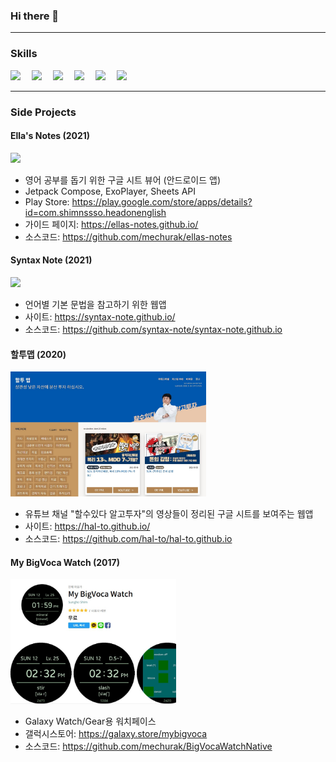 ### Hi there 👋

---

### Skills
<img src="https://img.shields.io/badge/Kotlin-0095D5?style=flat-square&logo=Kotlin&logoColor=white"/>&emsp;
<img src="https://img.shields.io/badge/Java-007396?style=flat-square&logo=Java&logoColor=white"/>&emsp;
<img src="https://img.shields.io/badge/Python-3766AB?style=flat-square&logo=Python&logoColor=white"/>&emsp;
<img src="https://img.shields.io/badge/C++-00599C?style=flat-square&logo=C%2B%2B&logoColor=white"/>&emsp;
<img src="https://img.shields.io/badge/React-61DAFB?style=flat-square&logo=React&logoColor=white"/>&emsp;
<img src="https://img.shields.io/badge/Unity-000000?style=flat-square&logo=Unity&logoColor=white"/>

---

### Side Projects

#### Ella's Notes (2021)
<img src="https://ellas-notes.github.io/assets/img/banner.jpg" height="200">

- 영어 공부를 돕기 위한 구글 시트 뷰어 (안드로이드 앱)
- Jetpack Compose, ExoPlayer, Sheets API
- Play Store: https://play.google.com/store/apps/details?id=com.shimnssso.headonenglish
- 가이드 페이지: https://ellas-notes.github.io/
- 소스코드: https://github.com/mechurak/ellas-notes

#### Syntax Note (2021)
<img src="https://raw.githubusercontent.com/syntax-note/syntax-note.github.io/main/syntax_note.jpg" height="200">

- 언어별 기본 문법을 참고하기 위한 웹앱
- 사이트: https://syntax-note.github.io/
- 소스코드: https://github.com/syntax-note/syntax-note.github.io

#### 할투맵 (2020)
<img src="https://raw.githubusercontent.com/hal-to/hal-to.github.io/main/haltomap.jpg" height="200">

- 유튜브 채널 "할수있다 알고투자"의 영상들이 정리된 구글 시트를 보여주는 웹앱
- 사이트: https://hal-to.github.io/
- 소스코드: https://github.com/hal-to/hal-to.github.io

#### My BigVoca Watch (2017)
<img src="https://raw.githubusercontent.com/mechurak/BigVocaWatchNative/master/bigvoca.jpg" height="200">

- Galaxy Watch/Gear용 워치페이스
- 갤럭시스토어: https://galaxy.store/mybigvoca
- 소스코드: https://github.com/mechurak/BigVocaWatchNative

